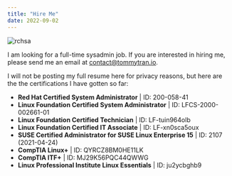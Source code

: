 ```yaml
---
title: "Hire Me"
date: 2022-09-02
---
```


![rchsa](/images/rhcsa.png)

I am looking for a full-time sysadmin job. If you are interested in hiring me, please send me an email at contact@tommytran.io.

I will not be posting my full resume here for privacy reasons, but here are the the certifications I have gotten so far:

- **Red Hat Certified System Administrator** | ID: 200-058-41
- **Linux Foundation Certified System Administrator** | ID: LFCS-2000-002661-01
- **Linux Foundation Certified Technician** | ID: LF-tuin964olb
- **Linux Foundation Certified IT Associate** | ID: LF-xn0sca5oux
- **SUSE Certified Administrator for SUSE Linux Enterprise 15** | ID: 2107 (2021-04-24)
- **CompTIA Linux+** | ID: QYRCZ8BM0HE11LK
- **CompTIA ITF+** | ID: MJ29K56PQC44QWWG
- **Linux Professional Institute Linux Essentials** | ID: ju2ycbghb9
